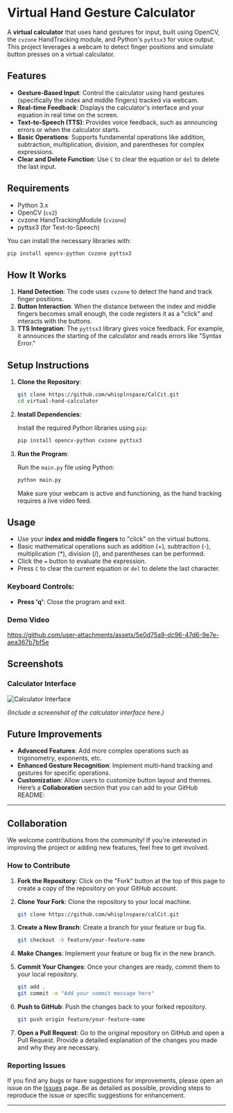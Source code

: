# Virtual Hand Gesture Calculator

A **virtual calculator** that uses hand gestures for input, built using OpenCV, the `cvzone` HandTracking module, and Python's `pyttsx3` for voice output. This project leverages a webcam to detect finger positions and simulate button presses on a virtual calculator.

## Features

- **Gesture-Based Input**: Control the calculator using hand gestures (specifically the index and middle fingers) tracked via webcam.
- **Real-time Feedback**: Displays the calculator's interface and your equation in real time on the screen.
- **Text-to-Speech (TTS)**: Provides voice feedback, such as announcing errors or when the calculator starts.
- **Basic Operations**: Supports fundamental operations like addition, subtraction, multiplication, division, and parentheses for complex expressions.
- **Clear and Delete Function**: Use `C` to clear the equation or `del` to delete the last input.


## Requirements

- Python 3.x
- OpenCV (`cv2`)
- cvzone HandTrackingModule (`cvzone`)
- pyttsx3 (for Text-to-Speech)

You can install the necessary libraries with:

```bash
pip install opencv-python cvzone pyttsx3
```

## How It Works

1. **Hand Detection**: The code uses `cvzone` to detect the hand and track finger positions.
2. **Button Interaction**: When the distance between the index and middle fingers becomes small enough, the code registers it as a "click" and interacts with the buttons.
3. **TTS Integration**: The `pyttsx3` library gives voice feedback. For example, it announces the starting of the calculator and reads errors like "Syntax Error."

## Setup Instructions

1. **Clone the Repository**:

   ```bash
   git clone https://github.com/whisplnspace/CalCit.git
   cd virtual-hand-calculator
   ```

2. **Install Dependencies**:

   Install the required Python libraries using `pip`:

   ```bash
   pip install opencv-python cvzone pyttsx3
   ```

3. **Run the Program**:

   Run the `main.py` file using Python:

   ```bash
   python main.py
   ```

   Make sure your webcam is active and functioning, as the hand tracking requires a live video feed.

## Usage

- Use your **index and middle fingers** to "click" on the virtual buttons.
- Basic mathematical operations such as addition (+), subtraction (-), multiplication (*), division (/), and parentheses can be performed.
- Click the `=` button to evaluate the expression.
- Press `C` to clear the current equation or `del` to delete the last character.

### Keyboard Controls:

- **Press 'q'**: Close the program and exit.

### Demo Video


https://github.com/user-attachments/assets/5e0d75a9-dc96-47d6-9e7e-aea367b7bf5e


## Screenshots

### Calculator Interface
![Calculator Interface](screenshot-link)

*(Include a screenshot of the calculator interface here.)*

## Future Improvements

- **Advanced Features**: Add more complex operations such as trigonometry, exponents, etc.
- **Enhanced Gesture Recognition**: Implement multi-hand tracking and gestures for specific operations.
- **Customization**: Allow users to customize button layout and themes.
Here’s a **Collaboration** section that you can add to your GitHub README:

---

## Collaboration

We welcome contributions from the community! If you're interested in improving the project or adding new features, feel free to get involved.

### How to Contribute

1. **Fork the Repository**: Click on the "Fork" button at the top of this page to create a copy of the repository on your GitHub account.
   
2. **Clone Your Fork**: Clone the repository to your local machine.

   ```bash
   git clone https://github.com/whisplnspace/calCit.git
   ```

3. **Create a New Branch**: Create a branch for your feature or bug fix.

   ```bash
   git checkout -b feature/your-feature-name
   ```

4. **Make Changes**: Implement your feature or bug fix in the new branch.

5. **Commit Your Changes**: Once your changes are ready, commit them to your local repository.

   ```bash
   git add .
   git commit -m "Add your commit message here"
   ```

6. **Push to GitHub**: Push the changes back to your forked repository.

   ```bash
   git push origin feature/your-feature-name
   ```

7. **Open a Pull Request**: Go to the original repository on GitHub and open a Pull Request. Provide a detailed explanation of the changes you made and why they are necessary.

### Reporting Issues

If you find any bugs or have suggestions for improvements, please open an issue on the [Issues](https://github.com/whisplnspace/CalCit/issues) page. Be as detailed as possible, providing steps to reproduce the issue or specific suggestions for enhancement.

---
